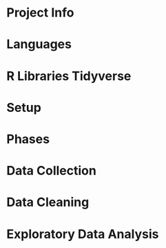Project Info
=
Languages
=
R
Libraries
Tidyverse
=
Setup
=
Phases
=
Data Collection
= 
Data Cleaning
=
Exploratory Data Analysis 
=
